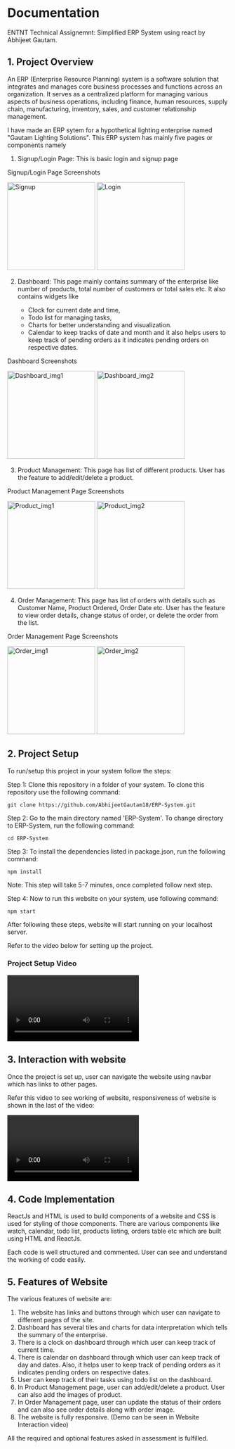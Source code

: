 Documentation
=============

ENTNT Technical Assignemnt: Simplified ERP System using react by Abhijeet Gautam.

  

1\. Project Overview
--------------------

An ERP (Enterprise Resource Planning) system is a software solution that integrates and manages core business processes and functions across an organization. It serves as a centralized platform for managing various aspects of business operations, including finance, human resources, supply chain, manufacturing, inventory, sales, and customer relationship management.

I have made an ERP sytem for a hypothetical lighting enterprise named "Gautam Lighting Solutions". This ERP system has mainly five pages or components namely

1.  Signup/Login Page: This is basic login and signup page
    

Signup/Login Page Screenshots

 <img src ='https://github.com/AbhijeetGautam18/ERP-System/assets/79470730/d3d78516-fed4-4a34-a1e5-65ef05d0bcf0' alt='Signup' height="200px">
    <img src='https://github.com/AbhijeetGautam18/ERP-System/assets/79470730/37b9778c-eacc-45db-a5a7-a2b782bdce47' alt='Login' height="200px">

  
2.  Dashboard: This page mainly contains summary of the enterprise like number of products, total number of customers or total sales etc. It also contains widgets like
    
    *   Clock for current date and time,
    *   Todo list for managing tasks,
    *   Charts for better understanding and visualization.
    *   Calendar to keep tracks of date and month and it also helps users to keep track of pending orders as it indicates pending orders on respective dates.
    

Dashboard Screenshots

<img src ='https://github.com/AbhijeetGautam18/ERP-System/assets/79470730/ea36f766-212b-4f4b-9dbb-3ad1704ab7a0' alt='Dashboard_img1' height="200px">
    <img src='https://github.com/AbhijeetGautam18/ERP-System/assets/79470730/e816c024-4b0a-4916-aa2f-d07077f3050b' alt='Dashboard_img2' height="200px">
  
3.  Product Management: This page has list of different products. User has the feature to add/edit/delete a product.
    

Product Management Page Screenshots

 <img src ='https://github.com/AbhijeetGautam18/ERP-System/assets/79470730/103f4404-4083-400b-9620-4b27ec5df936' alt='Product_img1' height="200px">
    <img src='https://github.com/AbhijeetGautam18/ERP-System/assets/79470730/41075132-9985-4d18-bb63-c951ee25b2e5' alt='Product_img2' height="200px">

  
4.  Order Management: This page has list of orders with details such as Customer Name, Product Ordered, Order Date etc. User has the feature to view order details, change status of order, or delete the order from the list.
    

Order Management Page Screenshots

<img src ='https://github.com/AbhijeetGautam18/ERP-System/assets/79470730/37c67d96-9829-4716-b851-efb3dee7866d' alt='Order_img1' height="200px">
    <img src='https://github.com/AbhijeetGautam18/ERP-System/assets/79470730/f249386e-65e8-4c03-879c-cbb46ee657e1' alt='Order_img2' height="200px">

2\. Project Setup
-----------------

To run/setup this project in your system follow the steps:

Step 1: Clone this repository in a folder of your system. To clone this repository use the following command:  
```
git clone https://github.com/AbhijeetGautam18/ERP-System.git
```
Step 2: Go to the main directory named 'ERP-System'. To change directory to ERP-System, run the following command:  
```
cd ERP-System
```
Step 3: To install the dependencies listed in package.json, run the following command:  
```
npm install
```
Note: This step will take 5-7 minutes, once completed follow next step.

Step 4: Now to run this website on your system, use following command:  
```
npm start
```
After following these steps, website will start running on your localhost server.

Refer to the video below for setting up the project.

### Project Setup Video
<video src = 'https://github.com/AbhijeetGautam18/ERP-System/assets/79470730/3e372643-d3e8-49ac-93ee-ea53c7bd04d0'></video>

3\. Interaction with website
----------------------------

Once the project is set up, user can navigate the website using navbar which has links to other pages.

Refer this video to see working of website, responsiveness of website is shown in the last of the video:

<video src = 'https://github.com/AbhijeetGautam18/ERP-System/assets/79470730/067b93b3-a8ba-4221-ab7c-1814d1a956a4'></video>

4\. Code Implementation
-----------------------

ReactJs and HTML is used to build components of a website and CSS is used for styling of those components. There are various components like watch, calendar, todo list, products listing, orders table etc which are built using HTML and ReactJs.

Each code is well structured and commented. User can see and understand the working of code easily.

5\. Features of Website
-----------------------

The various features of website are:

1.  The website has links and buttons through which user can navigate to different pages of the site.
2.  Dashboard has several tiles and charts for data interpretation which tells the summary of the enterprise.
3.  There is a clock on dashboard through which user can keep track of current time.
4.  There is calendar on dashboard through which user can keep track of day and dates. Also, it helps user to keep track of pending orders as it indicates pending orders on respective dates.
5.  User can keep track of their tasks using todo list on the dashboard.
6.  In Product Management page, user can add/edit/delete a product. User can also add the images of product.
7.  In Order Management page, user can update the status of their orders and can also see order details along with order image.
8.  The website is fully responsive. (Demo can be seen in Website Interaction video)

All the required and optional features asked in assessment is fulfilled.
